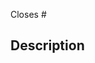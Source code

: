 <!--
  Thanks for making a pull request! 
  
  Before submitting, please read our contributing guidelines:
  [https://github.com/graphql/graphql.github.io/blob/source/CONTRIBUTING.md](https://github.com/denisart/graphql-query/blob/master/CONTRIBUTING.md)

-->

Closes #<issue number>

## Description

<!-- Write a brief description of the changes introduced by this PR -->
